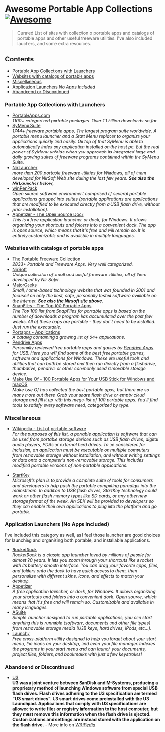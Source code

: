 # Awesome Portable App Collections [![Awesome](https://cdn.rawgit.com/sindresorhus/awesome/d7305f38d29fed78fa85652e3a63e154dd8e8829/media/badge.svg)](https://github.com/sindresorhus/awesome)

> Curated List of sites with collection o portable apps and catalogs of portable apps and other useful freeware utilities. I've also included lauchers, and some extra resources.

## Contents

- [Portable App Collections with Launchers](#portable-app-collections-with-launchers)
- [Websites with catalogs of portable apps](#websites-with-catalogs-of-portable-apps)
- [Miscellaneous](#miscellaneous)
- [Application Launchers *No Apps Included*](#application-launchers-no-apps-included)
- [Abandoend or Discontinued](#abandoendor-discontinued)

### Portable App Collections with Launchers
* [PortableApps.com](https://portableapps.com/) <br>
  *1100+ categorized portable packages. Over 1.1 billion downloads so far.*
* [SyMenu Suite](https://www.ugmfree.it/symenusuite) <br>
  *1744+ freeware portable apps, The largest program suite worldwide. A portable menu launcher and a Start Menu replacer to organize your applications quickly and easily. On top of that SyMenu is able to automatically index any application installed on the host pc. But the real power of SyMenu unfolds when you approach its integrated large and daily growing suites of freeware programs contained within the SyMenu Suite.*
* [NirLauncher](https://launcher.nirsoft.net/) <br>
  *more than 200 portable freeware utilities for Windows, all of them developed for NirSoft Web site during the last few years. <strong>See also the NirLauncher below</strong>;*
* [winPenPack](https://www.winpenpack.com/) <br>
  *Open source software environment comprised of several portable applications grouped into suites (portable applications are applications that are modified to be executed directly from a USB flash drive, without prior installation).*
* [Appetizer - The Open Source Dock](https://appetizer.cozic.net/) <br>
  *This is a free application launcher, or dock, for Windows. It allows organizing your shortcuts and folders into a convenient dock. The app is open source, which means that it's free and will remain so. It is entirely customizable and is available in multiple languages.*

### Websites with catalogs of portable apps
* [The Portable Freeware Collection](https://www.portablefreeware.com/) <br>
  *2833+ Portable and Freeware Apps. Very well categorized.*
* [NirSoft](https://www.nirsoft.net/) <br>
  *Unique collection of small and useful freeware utilities, all of them developed by Nir Sofer.*
* [MajorGeeks](https://www.majorgeeks.com/) <br>
  *Small, home-based technology website that was founded in 2001 and focused on only the best, safe, personally tested software available on the internet. <strong>See also the Nirsoft site above</strong>.*
* [SnapFiles - The Top 100 Portable Apps](https://www.snapfiles.com/topdownloads/top100-portable-apps.html) <br>
  *The Top 100 list from SnapFiles for portable apps is based on the number of downloads a program has accumulated over the past few weeks. All of these apps are portable - they don't need to be installed. Just run the executable.*
* [Portapps - Applications](https://portapps.io/apps/) <br>
  *A catalog containing a growing list of 54+ applications.*
* [Pendrive Apps](https://pendriveapps.com/sitemap/) <br>
  *Personally reviewed free portable apps and games by [Pendrive Apps](https://pendriveapps.com/sitemap/) for USB. Here you will find some of the best free portable games, software and applications for Windows. These are useful tools and utilities that can both be stored and then run directly from a flashdrive, thumbdrive, pendrive or other commonly used removable storage device.*
* [Make Use Of - 100 Portable Apps for Your USB Stick for Windows and macOS](https://www.makeuseof.com/tag/portable-software-usb/) <br>
  *Make Use Of has collected the best portable apps, but there are so many more out there. Grab your spare flash drive or empty cloud storage and fill it up with this mega-list of 100 portable apps. You'll find tools to satisfy every software need, categorized by type.*

### Miscellaneous 

* [Wikipedia - List of portable software](https://en.wikipedia.org/wiki/List_of_portable_software) <br>
  *For the purposes of this list, a portable application is software that can be used from portable storage devices such as USB flash drives, digital audio players, PDAs or external hard drives. To be considered for inclusion, an application must be executable on multiple computers from removable storage without installation, and without writing settings or data onto a computer's non-removable storage. This includes modified portable versions of non-portable applications.*

* [StartKey](https://www.gtricks.com/general/microsoft-startkey-windows-on-a-usb/) <br>
  *Microsoft’s plan is to provide a complete suite of tools for consumers and developers to help push the portable computing paradigm into the mainstream. In addition to USB flash drives, StartKey technology could work on other flash memory types like SD cards, or any other new storage format of the week. An SDK will be provided to developers so they can enable their own applications to plug into the platform and go portable.*
  
### Application Launchers (No Apps Included)

<p>I've included this category as well, as I feel those launcher are good choices for launching and organizing both portable, and installable applications.</p>

* [RocketDock](https://punklabs.com/rocketdock) <br>
  *RocketDock is a classic app launcher loved by millions of people for almost 20 years. It lets you zoom through your shortcuts like a rocket with its buttery smooth interface. You can drag your favorite apps, files, and folders onto the dock to have quick access to them, then personalize with different skins, icons, and effects to match your desktop.*
* [Appetizer](https://appetizer.cozic.net/index.html) <br>
  *A free application launcher, or dock, for Windows. It allows organizing your shortcuts and folders into a convenient dock. Open source, which means that it's free and will remain so. Customizable and available in many languages.*
* [ASuite](https://asuite.sourceforge.net/) <br>
  *Simple launcher designed to run portable applications, you can start anything this is runnable (software, documents and other file types) from removable storage media (USB keys, hard drives, iPods, etc...).*
* [Launchy](https://www.launchy.net/) <br>
  *Free cross-platform utility designed to help you forget about your start menu, the icons on your desktop, and even your file manager. Indexes the programs in your start menu and can launch your documents, project files, folders, and bookmarks with just a few keystrokes!<br>*

### Abandoend or Discontinued

* [U3](https://web.archive.org/web/20221206110730/https://support-en.wd.com/app/answers/detailweb/a_id/37774) <br>
  **U3 was a joint venture between SanDisk and M-Systems, producing a proprietary method of launching Windows software from special USB flash drives. Flash drives adhering to the U3 specification are termed "U3 smart drives". U3 smart drives come preinstalled with the U3 Launchpad. Applications that comply with U3 specifications are allowed to write files or registry information to the host computer, but they must remove this information when the flash drive is ejected. Customizations and settings are instead stored with the application on the flash drive.** - More info on *[WikiPedia](https://en.wikipedia.org/wiki/U3_(software))*
  
